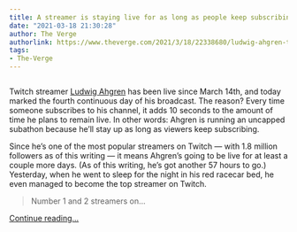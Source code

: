 ```yaml
---
title: A streamer is staying live for as long as people keep subscribing
date: "2021-03-18 21:30:28"
author: The Verge
authorlink: https://www.theverge.com/2021/3/18/22338680/ludwig-ahgren-twitch-subathon
tags:
- The-Verge
---
```

<figure>
      <img alt="" src="https://cdn.vox-cdn.com/thumbor/LUOCKf5UFHFnbECUX_Sk3qa7xbo=/116x41:1324x846/1310x873/cdn.vox-cdn.com/uploads/chorus_image/image/68990091/Screen_Shot_2021_03_18_at_4.39.49_PM.0.png" />
    </figure>

  <p id="RBy64i">Twitch streamer <a href="https://www.twitch.tv/ludwig">Ludwig Ahgren</a> has been live since March 14th, and today marked the fourth continuous day of his broadcast. The reason? Every time someone subscribes to his channel, it adds 10 seconds to the amount of time he plans to remain live. In other words: Ahgren is running an uncapped subathon because he’ll stay up as long as viewers keep subscribing. </p>
<p id="Pu1ynU">Since he’s one of the most popular streamers on Twitch — with 1.8 million followers as of this writing — it means Ahgren’s going to be live for at least a couple more days. (As of this writing, he’s got another 57 hours to go.) Yesterday, when he went to sleep for the night in his red racecar bed, he even managed to become the top streamer on Twitch. </p>
<div id="IpX51A">
<blockquote class="twitter-tweet">
<p lang="en" dir="ltr">Number 1 and 2 streamers on...</p>
</blockquote>
</div>
  <p>
    <a href="https://www.theverge.com/2021/3/18/22338680/ludwig-ahgren-twitch-subathon">Continue reading&hellip;</a>
  </p>